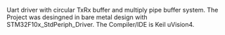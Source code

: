 Uart driver with circular TxRx buffer and multiply pipe buffer system. The Project was desingned in bare metal design with STM32F10x_StdPeriph_Driver. The Compiler/IDE is Keil uVision4.
